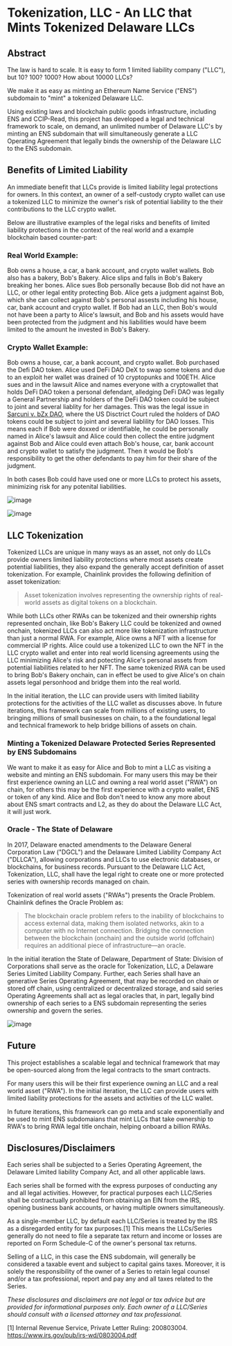 
# Tokenization, LLC - An LLC that Mints Tokenized Delaware LLCs

## Abstract

The law is hard to scale.  It is easy to form 1 limited liability company ("LLC"), but 10? 100? 1000? How about 10000 LLCs?  

We make it as easy as minting an Ethereum Name Service ("ENS") subdomain to "mint" a tokenized Delaware LLC.  

Using existing laws and blockchain public goods infrastructure, including ENS and CCIP-Read, this project has developed a legal and technical framework to scale, on demand, an unlimited number of Delaware LLC's by minting an ENS subdomain that will simultaneously generate a LLC Operating Agreement that legally binds the ownership of the Delaware LLC to the ENS subdomain.  

## Benefits of Limited Liability

An immediate benefit that LLCs provide is limited liability legal protections for owners.  In this context, an owner of a self-custody crypto wallet can use a tokenized LLC to minimize the owner's risk of potential liability to the their contributions to the LLC crypto wallet.  

Below are illustrative examples of the legal risks and benefits of limited liability protections in the context of the real world and a example blockchain based counter-part:      

### Real World Example:  
Bob owns a house, a car, a bank account, and crypto wallet wallets. Bob also has a bakery, Bob's Bakery.  Alice slips and falls in Bob's Bakery breaking her bones.  Alice sues Bob personally because Bob did not have an LLC, or other legal entity protecting Bob.  Alice gets a judgment against Bob, which she can collect against Bob's personal assests including his house, car, bank account and crypto wallet.  If Bob had an LLC, then Bob's would not have been a party to Alice's lawsuit, and Bob and his assets would have been protected from the judgment and his liabilities would have beem limited to the amount he invested in Bob's Bakery.

### Crypto Wallet Example:  
Bob owns a house, car, a bank account, and crypto wallet.  Bob purchased the Defi DAO token.  Alice used DeFi DAO DeX to swap some tokens and due to an exploit her wallet was drained of 10 cryptopunks and 100ETH.  Alice sues and in the lawsuit Alice and names everyone with a cryptowallet that holds DeFi DAO token a personal defendant, alledging DeFi DAO was legally a General Partnership and holders of the DeFi DAO token could be subject to joint and several liablity for her damages.  This was the legal issue in [Sarcuni v. bZx DAO](https://storage.courtlistener.com/recap/gov.uscourts.casd.732409/gov.uscourts.casd.732409.49.0.pdf), where the US Disctrict Court ruled the holders of DAO tokens could be subject to joint and several liablility for DAO losses.  This means each if Bob were doxxed or identifiable, he could be personally named in Alice's lawsuit and Alice could then collect the entire judgment against Bob and Alice could even attach Bob's house, car, bank account and crypto wallet to satisfy the judgment.  Then it would be Bob's responsibility to get the other defendants to pay him for their share of the judgment.

In both cases Bob could have used one or more LLCs to protect his assets, minimizing risk for any potenital liabilities.  

![image](https://github.com/ENSpunks/LLC/assets/109005555/a2e8d8fd-f2ce-4e34-ad22-3973c3b208f6)



![image](https://github.com/ENSpunks/LLC/assets/109005555/f43901a2-300e-4358-8fb1-4f5c3a0bdbc4)



## LLC Tokenization

Tokenized LLCs are unique in many ways as an asset, not only do LLCs provide owners limited liability protections where most assets create potential liabilities, they also expand the generally accept definition of asset tokenization.  For example, Chainlink provides the following definition of asset tokenization:

>Asset tokenization involves representing the ownership rights of real-world assets as digital tokens on a blockchain.

While both LLCs other RWAs can be tokenized and their ownership rights represented onchain, like Bob's Bakery LLC could be tokenized and owned onchain, tokenized LLCs can also act more like tokenization infrastructure than just a normal RWA.  For example, Alice owns a NFT with a license for commercial IP rights.  Alice could use a tokenized LLC to own the NFT in the LLC crypto wallet and enter into real world licensing agreements using the LLC minimizing Alice's risk and potecting Alice's personal assets from potential liabilities related to her NFT.  The same tokenized RWA can be used to bring Bob's Bakery onchain, can in effect be used to give Alice's on chain assets legal personhood and bridge them into the real world.    

In the initial iteration, the LLC can provide users with limited liability protections for the activities of the LLC wallet as discusses above.  In future iterations, this framework can scale from millions of existing users, to bringing millions of small businesses on chain, to a the foundational legal and technical framework to help bridge billions of assets on chain.

### Minting a Tokenized Delaware Protected Series Represented by ENS Subdomains

We want to make it as easy for Alice and Bob to mint a LLC as visiting a website and minting an ENS subdomain.  For many users this may be their first experience owning an LLC and owning a real world asset ("RWA") on chain, for others this may be the first experience with a crypto wallet, ENS or token of any kind. Alice and Bob don't need to know any more about about ENS smart contracts and L2, as they do about the Delaware LLC Act, it will just work.

### Oracle - The State of Delaware

In 2017, Delaware enacted amendments to the Delaware General Corporation Law ("DGCL") and the Delaware Limited Liability Company Act ("DLLCA"), allowing corporations and LLCs to use electronic databases, or blockchains, for business records.  Pursuant to the Delaware LLC Act, Tokenization, LLC, shall have the legal right to create one or more protected series with ownership records managed on chain. 

Tokenization of real world assets ("RWAs") presents the Oracle Problem.  Chainlink defines the Oracle Problem as:

>The blockchain oracle problem refers to the inability of blockchains to access external data, making them isolated networks, akin to a computer with no Internet connection. Bridging the connection between the blockchain (onchain) and the outside world (offchain) requires an additional piece of infrastructure—an oracle.

In the initial iteration the State of Delaware, Department of State: Division of Corporations shall serve as the oracle for Tokenization, LLC, a Delaware Series Limited Liability Company. Further, each Series shall have an generative Series Operating Agreement, that may be recorded on chain or stored off chain, using centralized or decentralized storage, and said series Operating Agreements shall act as legal oracles that, in part, legally bind ownership of each series to a ENS subdomain representing the series ownership and govern the series.   

![image](https://github.com/ENSpunks/LLC/assets/109005555/c30b130f-692a-405f-9d70-674033f3b7d6)

## Future

This project establishes a scalable legal and technical framework that may be open-sourced along from the legal contracts to the smart contracts. 

For many users this will be their first experience owning an LLC and a real world asset ("RWA").  In the initial iteration, the LLC can provide users with limited liability protections for the assets and activities of the LLC wallet.

In future iterations, this framework can go meta and scale exponentially and be used to mint ENS subdomaians that mint LLCs that take ownership to RWA's to bring RWA legal title onchain, helping onboard a billion RWAs.   

## Disclosures/Disclaimers

Each series shall be subjected to a Series Operating Agreement, the Delaware Limited liability Company Act, and all other applicable laws.

Each series shall be formed with the express purposes of conducting any and all legal activities.  However, for practical purposes each LLC/Series shall be contractually prohibited from obtaining an EIN from the IRS, opening business bank accounts, or having multiple owners simultaneously. 

As a single-member LLC, by default each LLC/Series is treated by the IRS as a disregarded entity for tax purposes.[1] This means the LLCs/Series generally do not need to file a separate tax return and income or losses are reported on Form Schedule-C of the owner's personal tax returns.

Selling of a LLC, in this case the ENS subdomain, will generally be considered a taxable event and subject to capital gains taxes.  Moreover, it is solely the responsibility of the owner of a Series to retain legal counsel and/or a tax professional, report and pay any and all taxes related to the Series.

*These disclosures and disclaimers are not legal or tax advice but are provided for informational purposes only. Each owner of a LLC/Series should consult with a licensed attorney and tax professional.*

[1] Internal Revenue Service, Private Letter Ruling: 200803004. https://www.irs.gov/pub/irs-wd/0803004.pdf

